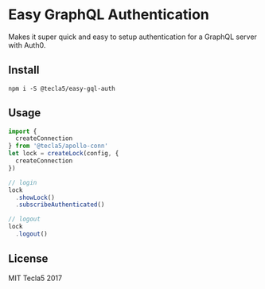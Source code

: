 # Easy GraphQL Authentication

Makes it super quick and easy to setup authentication for a GraphQL server with Auth0.

## Install

`npm i -S @tecla5/easy-gql-auth`

## Usage

```js
import {
  createConnection
} from '@tecla5/apollo-conn'
let lock = createLock(config, {
  createConnection
})

// login
lock
  .showLock()
  .subscribeAuthenticated()

// logout
lock
  .logout()
```

## License

MIT Tecla5 2017
